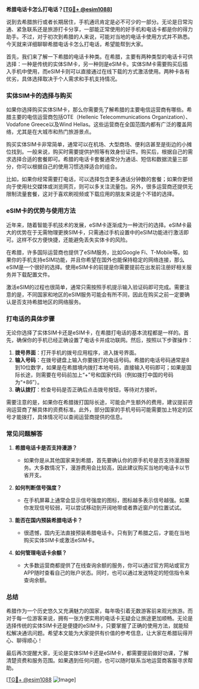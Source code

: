**希腊电话卡怎么打电话？[[TG💪+ @esim1088](https://t.me/s/esim1088)]**

说到去希腊旅行或者长期居住，手机通讯肯定是必不可少的一部分。无论是日常沟通、紧急联系还是旅游打卡分享，一部能正常使用的好手机和电话卡都是你的得力助手。不过，对于初次到希腊的人来说，可能对当地的电话卡使用方式并不熟悉。今天就来详细聊聊希腊电话卡怎么打电话，希望能帮到大家。

首先，我们来了解一下希腊的电话卡种类。在希腊，主要有两种类型的电话卡可供选择：一种是传统的实体SIM卡，另一种则是eSIM卡。实体SIM卡需要购买后插入手机中使用，而eSIM卡则可以直接通过在线下载的方式激活使用。两种卡各有优劣，具体选择取决于个人需求和手机支持情况。

### 实体SIM卡的选择与购买

如果你选择购买实体SIM卡，那么你需要先了解希腊的主要电信运营商有哪些。希腊主要的电信运营商包括OTE（Hellenic Telecommunications Organization）、Vodafone Greece以及Wind Hellas。这些运营商在全国范围内都有广泛的覆盖网络，尤其是在大城市和热门旅游景点。

购买实体SIM卡非常简单，通常可以在机场、大型商场、便利店甚至是街边的小摊位找到。一般来说，购买时需要提供护照等有效身份证件。购买后，根据自己的需求选择合适的套餐即可。希腊的电话卡套餐通常分为通话、短信和数据流量三部分，你可以根据自己的使用习惯选择适合的组合。

比如，如果你经常需要打电话，可以选择包含更多通话分钟数的套餐；如果你更倾向于使用社交媒体或浏览网页，则可以多关注流量包。另外，很多运营商还提供无限制流量套餐，这对于喜欢刷视频或下载应用的朋友来说是个不错的选择。

### eSIM卡的优势与使用方法

近年来，随着智能手机技术的发展，eSIM卡逐渐成为一种流行的选择。eSIM卡最大的优势在于无需物理更换SIM卡，只需通过手机设置中的eSIM功能进行激活即可。这样不仅方便快捷，还能避免丢失实体卡的风险。

在希腊，许多国际运营商也提供了eSIM服务，比如Google Fi、T-Mobile等。如果你的手机支持eSIM功能，并且你希望在国外也能保持稳定的网络连接，那么eSIM是一个很好的选择。使用eSIM卡的前提是你需要提前在出发前注册好相关服务并下载配置文件。

激活eSIM的过程也很简单，通常只需按照手机提示输入验证码即可完成。需要注意的是，不同国家和地区的eSIM服务可能会有所不同，因此在购买之前一定要确认是否支持希腊地区的网络服务。

### 打电话的具体步骤

无论你选择了实体SIM卡还是eSIM卡，在希腊打电话的基本流程都是一样的。首先，确保你的手机已经正确设置了电话卡并成功联网。然后，按照以下步骤操作：

1. **拨号界面**：打开手机的拨号应用程序，进入拨号界面。
2. **输入号码**：在拨号键盘上输入你要拨打的电话号码。希腊的电话号码通常是8到10位数字，如果是在希腊境内拨打本地号码，直接输入号码即可；如果是国际长途，则需要在号码前加上“+”号和国家代码（例如拨打中国的号码为“+86”）。
3. **确认拨打**：检查号码是否正确后点击拨号按钮，等待对方接听。

需要注意的是，如果你在希腊拨打国际长途，可能会产生额外的费用，建议提前咨询运营商了解具体的资费标准。此外，部分国家的手机号码可能需要加上特定的区号才能拨打，具体情况可以查阅运营商提供的信息。

### 常见问题解答

1. **希腊电话卡是否支持漫游？**
   - 如果你是从其他国家来到希腊，首先要确认你的原手机号是否支持漫游服务。大多数情况下，漫游费用会比较高，因此建议购买当地的电话卡以节省开支。

2. **如何判断信号强度？**
   - 在手机屏幕上通常会显示信号强度的图标，图标越多表示信号越强。如果你发现信号较弱，可以尝试移动到开阔地带或者靠近窗户的位置试试。

3. **能否在国内预装希腊电话卡？**
   - 很遗憾，国内无法直接预装希腊电话卡。只有到了希腊之后，才能在当地购买实体SIM卡或激活eSIM卡。

4. **如何管理电话卡余额？**
   - 大多数运营商都提供了在线查询余额的服务，你可以通过官方网站或官方APP随时查看自己的账户状态。同时，也可以通过发送特定的短信指令来查询余额。

### 总结

希腊作为一个历史悠久又充满魅力的国家，每年吸引着无数游客前来观光旅游。而对于每一位游客来说，拥有一张方便实用的电话卡无疑会让旅途更加顺畅。无论是选择传统的实体SIM卡还是便捷的eSIM卡，只要掌握了正确的使用方法，就能轻松解决通讯问题。希望本文能为大家提供有价值的参考信息，让大家在希腊玩得开心、聊得顺心！

最后再次提醒大家，无论是实体SIM卡还是eSIM卡，都需要提前做好功课，了解清楚资费和服务范围。如果遇到任何问题，也可以随时联系当地运营商客服寻求帮助。

[[TG💪+ @esim1088](https://t.me/s/esim1088) ![Image](https://i.postimg.cc/4NQfJmqS/Snipaste-2025-05-13-00-14-12.png)]